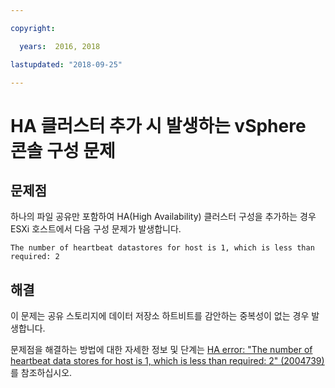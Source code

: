 ```yaml
---

copyright:

  years:  2016, 2018

lastupdated: "2018-09-25"

---
```


# HA 클러스터 추가 시 발생하는 vSphere 콘솔 구성 문제

## 문제점
하나의 파일 공유만 포함하여 HA(High Availability) 클러스터 구성을 추가하는 경우 ESXi 호스트에서 다음 구성 문제가 발생합니다.

`The number of heartbeat datastores for host is 1, which is less than required: 2`

## 해결
이 문제는 공유 스토리지에 데이터 저장소 하트비트를 감안하는 중복성이 없는 경우 발생합니다.

문제점을 해결하는 방법에 대한 자세한 정보 및 단계는 [HA error: "The number of heartbeat data stores for host is 1, which is less than required: 2" (2004739)](https://kb.vmware.com/selfservice/microsites/search.do?language=en_US&cmd=displayKC&externalId=2004739)를 참조하십시오.
